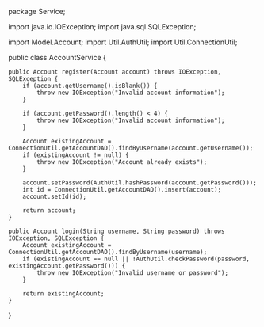 package Service;

import java.io.IOException;
import java.sql.SQLException;

import Model.Account;
import Util.AuthUtil;
import Util.ConnectionUtil;

public class AccountService {

    public Account register(Account account) throws IOException, SQLException {
        if (account.getUsername().isBlank()) {
            throw new IOException("Invalid account information");
        }

        if (account.getPassword().length() < 4) {
            throw new IOException("Invalid account information");
        }

        Account existingAccount = ConnectionUtil.getAccountDAO().findByUsername(account.getUsername());
        if (existingAccount != null) {
            throw new IOException("Account already exists");
        }

        account.setPassword(AuthUtil.hashPassword(account.getPassword()));
        int id = ConnectionUtil.getAccountDAO().insert(account);
        account.setId(id);

        return account;
    }

    public Account login(String username, String password) throws IOException, SQLException {
        Account existingAccount = ConnectionUtil.getAccountDAO().findByUsername(username);
        if (existingAccount == null || !AuthUtil.checkPassword(password, existingAccount.getPassword())) {
            throw new IOException("Invalid username or password");
        }

        return existingAccount;
    }
}
